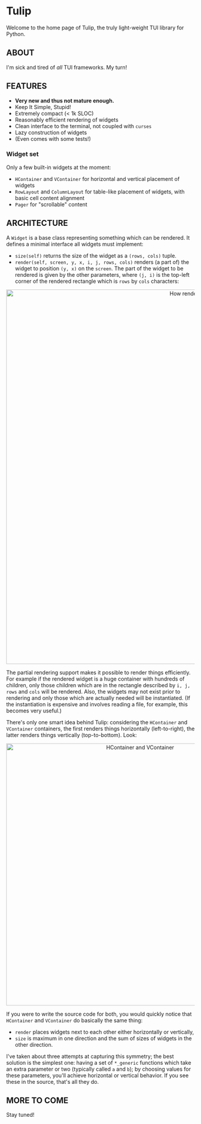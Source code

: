 # Tulip

Welcome to the home page of Tulip, the truly light-weight TUI library for Python.

## ABOUT

I'm sick and tired of *all* TUI frameworks. My turn!

## FEATURES

  - **Very new and thus not mature enough.**
  - Keep It Simple, Stupid!
  - Extremely compact (< 1k SLOC)
  - Reasonably efficient rendering of widgets
  - Clean interface to the terminal, not coupled with `curses`
  - Lazy construction of widgets
  - (Even comes with some tests!)

### Widget set

Only a few built-in widgets at the moment:

  - `HContainer` and `VContainer` for horizontal and vertical placement of widgets
  - `RowLayout` and `ColumnLayout` for table-like placement of widgets, with basic cell content alignment
  - `Pager` for "scrollable" content

## ARCHITECTURE

A `Widget` is a base class representing something which can be rendered. It
defines a minimal interface all widgets must implement:

  - `size(self)` returns the size of the widget as a `(rows, cols)` tuple.
  - `render(self, screen, y, x, i, j, rows, cols)` renders (a part of) the
    widget to position `(y, x)` on the `screen`. The part of the widget to
    be rendered is given by the other parameters, where `(j, i)` is the top-left
    corner of the rendered rectangle which is `rows` by `cols` characters:

<div style="text-align: center">
<img width=1000 src="https://github.com/dcepelik/tulip/blob/master/img/render.svg" alt="How rendering works" />

</div>

The partial rendering support makes it possible to render things efficiently.
For example if the rendered widget is a huge container with hundreds of children,
only those children which are in the rectangle described by `i, j, rows` and `cols`
will be rendered. Also, the widgets may not exist prior to rendering and only
those which are actually needed will be instantiated. (If the instantiation
is expensive and involves reading a file, for example, this becomes very useful.)

There's only one smart idea behind Tulip: considering the `HContainer` and
`VContainer` containers, the first renders things horizontally (left-to-right),
the latter renders things vertically (top-to-bottom). Look:

<div style="text-align: center">
<img width=700 src="https://github.com/dcepelik/tulip/blob/master/img/hcont-and-vcont.svg" alt="HContainer and VContainer" />
</div>

If you were to write the source code for both, you would quickly notice that
`HContainer` and `VContainer` do basically the same thing:

  - `render` places widgets next to each other either horizontally or vertically,
  - `size` is maximum in one direction and the sum of sizes of widgets in the other
    direction.

I've taken about three attempts at capturing this symmetry; the best solution
is the simplest one: having a set of `*_generic` functions which take an extra
parameter or two (typically called `a` and `b`); by choosing values for these
parameters, you'll achieve horizontal or vertical behavior. If you see these
in the source, that's all they do.

## MORE TO COME

Stay tuned!
